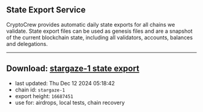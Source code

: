 ## State Export Service
CryptoCrew provides automatic daily state exports for all chains we validate. State export files can be used as genesis files and are a snapshot of the current blockchain state, including all validators, accounts, balances and delegations.

---
**Download: [stargaze-1 state export](https://dl-eu2.ccvalidators.com/SERVICE/stargaze/stargaze-1_export_16687451.json)**
---

- last updated: Thu Dec 12 2024 05:18:42
- chain id: `stargaze-1`
- export height: `16687451`
- use for: airdrops, local tests, chain recovery
